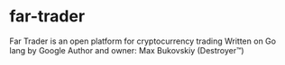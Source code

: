 # far-trader
Far Trader is an open platform for cryptocurrency trading
Written on Go lang by Google
Author and owner: Max Bukovskiy (Destroyer™)
